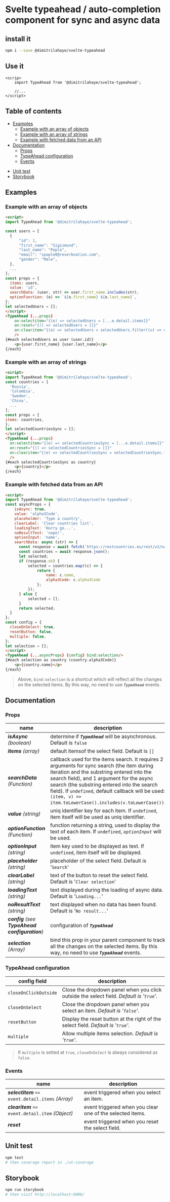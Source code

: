 # Svelte typeahead / auto-completion component for sync and async data

## install it

```bash
npm i --save @dimitrilahaye/svelte-typeahead
```

## Use it

```svelte
<scrip>
    import TypeAhead from '@dimitrilahaye/svelte-typeahead';
    
    //...
</script>
```

## Table of contents
  - [Examples](#examples)
    * [Example with an array of objects](#example-with-an-array-of-objects)
    * [Example with an array of strings](#example-with-an-array-of-strings)
    * [Example with fetched data from an API](#example-with-fetched-data-from-an-api)
  - [Documentation](#documentation)
    * [Props](#props)
    * [TypeAhead configuration](#typeahead-configuration)
    * [Events](#events)
  * [Unit test](#unit-test)
  * [Storybook](#storybook)
  
## Examples
  
### Example with an array of objects
  ```html
<script>  
  import TypeAhead from '@dimitrilahaye/svelte-typeahead';  
  
  const users = [  
    {  
		"id": 1,  
		"first_name": "Sigismund",  
		"last_name": "Pople",  
		"email": "spople0@reverbnation.com",  
		"gender": "Male",  
	},
	...
  ];  
 const props = {  
	items: users,  
	value: 'id',  
	searchData: (user, str) => user.first_name.includes(str),  
	optionFunction: (o) => `${o.first_name} ${o.last_name}`,  
  };  
 let selectedUsers = [];
</script>   
<TypeAhead {...props}  
	  on:selectitem="{(e) => selectedUsers = [...e.detail.items]}"  
	  on:reset="{() => selectedUsers = []}"  
	  on:clearitem="{(e) => selectedUsers = selectedUsers.filter((u) => u.id !== e.detail.item.id)}"
	  />  
  {#each selectedUsers as user (user.id)}  
	  <p>{user.first_name} {user.last_name}</p>  
  {/each}
 ```  
### Example with an array of strings
  ```html  
<script>
  import TypeAhead from '@dimitrilahaye/svelte-typeahead';   
const countries = [  
	'Russia',  
	'Colombia',  
	'Sweden',  
	'China',
	...
];  
const props = {  
  items: countries,  
};  
let selectedCountriesSync = [];
</script>  
<TypeAhead {...props}  
	on:selectitem="{(e) => selectedCountriesSync = [...e.detail.items]}"  
	on:reset="{() => selectedCountriesSync = []}"  
	on:clearitem="{(e) => selectedCountriesSync = selectedCountriesSync.filter((c) => c !== e.detail.item)}"
	/>  
  {#each selectedCountriesSync as country}  
	  <p>{country}</p>  
  {/each}
```

### Example with fetched data from an API
  ```html  
  <script>  
  import TypeAhead from '@dimitrilahaye/svelte-typeahead';
  const asyncProps = {  
	  isAsync: true,  
	  value: 'alpha3Code',  
	  placeholder: 'Type a country',  
	  clearLabel: 'Clear countries list',  
	  loadingText: 'Hurry go...',  
      noResultText: 'nope!',
	  optionInput: 'name',  
	  searchData: async (str) => {  
		const response = await fetch(`https://restcountries.eu/rest/v2/name/${str}`);  
		const countries = await response.json();  
		let selected;  
		if (response.ok) {  
			selected = countries.map((c) => {  
				return {  
					name: c.name,  
					alpha3Code: c.alpha3Code  
				};  
			});  
		} else {  
			selected = [];  
		}  
		return selected;  
	}
};  
const config = {  
	closeOnSelect: true,  
	resetButton: false,  
	multiple: false,  
};  
let selection = [];
</script>
<TypeAhead {...asyncProps} {config} bind:selection/>  
  {#each selection as country (country.alpha3Code)}  
	  <p>{country.name}</p>  
  {/each}
  ```

> Above, `bind:selection` is a shortcut which will reflect all the changes on the selected items.
> By this way, no need to use ***`TypeAhead`*** events.

## Documentation
  
### Props  
| name | description |  
|----------|-------------|
 | ***isAsync*** *(boolean)* | determine if ***`TypeAhead`*** will be asynchronous. Default is `false`|  
 | ***items*** *(array)* | default itemsof the select field. Default is `[]` | 
 | ***searchData*** *(Function)* | callback used for the items search. It requires 2 arguments for sync search (the item during iteration and the substring entered into the search field), and 1 argument for the async search (the substring entered into the search field). If `undefined`, default callback will be used: `(item, v) => item.toLowerCase().includes(v.toLowerCase())`. | 
 | ***value*** *(string)* | uniq identifier key for each item. If `undefined`, item itself will be used as uniq identifier. |  
| ***optionFunction*** *(Function)* | function returning a string, used to display the text of each item. If `undefined`, *`optionInput`* will be used. |
| ***optionInput*** *(string)* | item key used to be displayed as text. If `undefined`, item itself will be displayed. |  
| ***placeholder*** *(string)* | placeholder of the select field. Default is '`Search`' |  
| ***clearLabel*** *(string)* | text of the button to reset the select field. Default is '`Clear selection`' |  
| ***loadingText*** *(string)* | text displayed during the loading of async data. Default is '`Loading...`' |  
| ***noResultText*** *(string)* | text displayed when no data has been found. Default is '`No result...`' |
 | ***config*** *(see **TypeAhead configuration**)* | configuration of ***`TypeAhead`*** |      
| ***selection*** *(Array)* | bind this prop in your parent component to track all the changes on the selected items. By this way, no need to use ***`TypeAhead`*** events. |      
        
 ### TypeAhead configuration
  | config field | description |  
|-------------|----------------| 
| `closeOnClickOutside` | Close the dropdown panel when you click outside the select field. *Default is '`true`'.* |  
| `closeOnSelect` | Close the dropdown panel when you select an item. *Default is '`false`'.* |
| `resetButton` | Display the reset button at the right of the select field. *Default is '`true`'.* |     
| `multiple` | Allow multiple items selection. *Default is '`true`'.* |

>
> If *`multiple`* is setted at `true`, *`closeOnSelect`* is always considered as `false`.
>
     
 ### Events    
 | name | description |  
|-------------|----------------|  
| ***selectitem*** `=> event.detail.items` *(Array)* | event triggered when you select an item.    
| ***clearitem*** `=> event.detail.item` *(Object)* | event triggered when you clear one of the selected items.    
| ***reset*** | event triggered when you reset the select field.

## Unit test

```bash
npm test
# then coverage report in ./ut-coverage
```

## Storybook

```bash
npm run storybook
# then visit http://localhost:6006/
```
